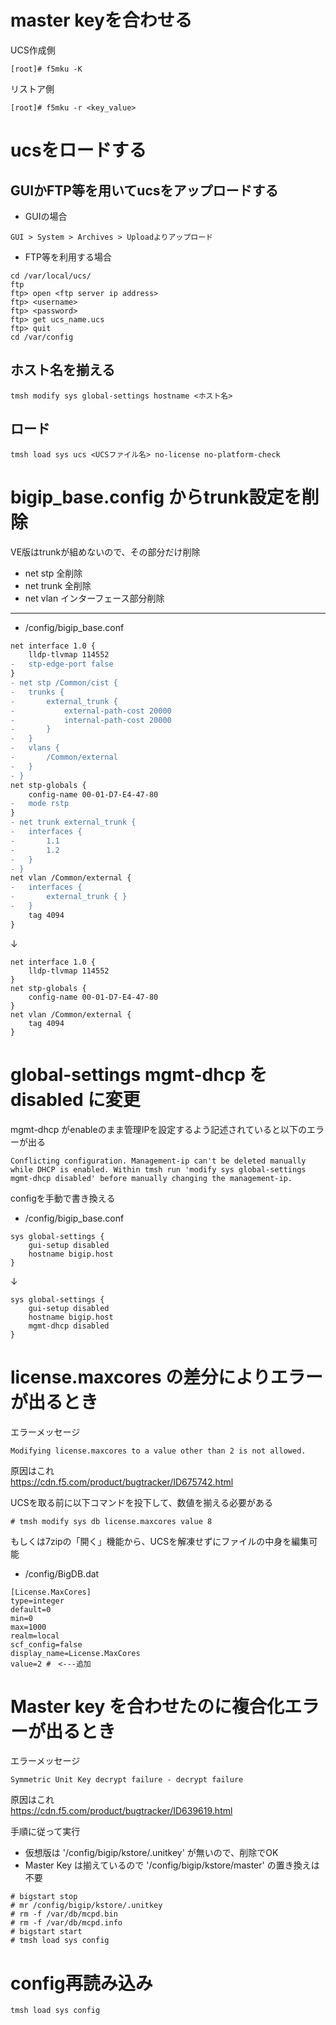 # master keyを合わせる

UCS作成側
```
[root]# f5mku -K
```

リストア側
```
[root]# f5mku -r <key_value>
```

# ucsをロードする

## GUIかFTP等を用いてucsをアップロードする  

- GUIの場合  
```
GUI > System > Archives > Uploadよりアップロード
```  

- FTP等を利用する場合
```
cd /var/local/ucs/
ftp
ftp> open <ftp server ip address>
ftp> <username>
ftp> <password>
ftp> get ucs_name.ucs
ftp> quit
cd /var/config
```

## ホスト名を揃える
```
tmsh modify sys global-settings hostname <ホスト名>
```

## ロード
```
tmsh load sys ucs <UCSファイル名> no-license no-platform-check
```

# bigip_base.config からtrunk設定を削除

VE版はtrunkが組めないので、その部分だけ削除  
- net stp 全削除
- net trunk 全削除
- net vlan インターフェース部分削除
---
- /config/bigip_base.conf
```diff
net interface 1.0 {
    lldp-tlvmap 114552
-   stp-edge-port false
}
- net stp /Common/cist {
-   trunks {
-       external_trunk {
-           external-path-cost 20000
-           internal-path-cost 20000
-       }
-   }
-   vlans {
-       /Common/external
-   }
- }
net stp-globals {
    config-name 00-01-D7-E4-47-80
-   mode rstp
}
- net trunk external_trunk {
-   interfaces {
-       1.1
-       1.2
-   }
- }
net vlan /Common/external {
-   interfaces {
-       external_trunk { }
-   }
    tag 4094
}
```
↓
```
net interface 1.0 {
    lldp-tlvmap 114552
}
net stp-globals {
    config-name 00-01-D7-E4-47-80
}
net vlan /Common/external {
    tag 4094
}
```

# global-settings mgmt-dhcp をdisabled に変更

mgmt-dhcp がenableのまま管理IPを設定するよう記述されていると以下のエラーが出る 

```
Conflicting configuration. Management-ip can't be deleted manually while DHCP is enabled. Within tmsh run 'modify sys global-settings mgmt-dhcp disabled' before manually changing the management-ip.
```

configを手動で書き換える 

- /config/bigip_base.conf
```
sys global-settings {
    gui-setup disabled
    hostname bigip.host
}
```
↓
```
sys global-settings {
    gui-setup disabled
    hostname bigip.host
    mgmt-dhcp disabled
}
```

# license.maxcores の差分によりエラーが出るとき

エラーメッセージ
```
Modifying license.maxcores to a value other than 2 is not allowed.
```

原因はこれ  
https://cdn.f5.com/product/bugtracker/ID675742.html  

UCSを取る前に以下コマンドを投下して、数値を揃える必要がある
```
# tmsh modify sys db license.maxcores value 8
```

もしくは7zipの「開く」機能から、UCSを解凍せずにファイルの中身を編集可能  
- /config/BigDB.dat
```
[License.MaxCores]
type=integer
default=0
min=0
max=1000
realm=local
scf_config=false
display_name=License.MaxCores
value=2 #　<---追加
```

# Master key を合わせたのに複合化エラーが出るとき
エラーメッセージ
```
Symmetric Unit Key decrypt failure - decrypt failure
```

原因はこれ  
https://cdn.f5.com/product/bugtracker/ID639619.html  

手順に従って実行
- 仮想版は '/config/bigip/kstore/.unitkey' が無いので、削除でOK
- Master Key は揃えているので '/config/bigip/kstore/master' の置き換えは不要
```
# bigstart stop
# mr /config/bigip/kstore/.unitkey
# rm -f /var/db/mcpd.bin
# rm -f /var/db/mcpd.info
# bigstart start
# tmsh load sys config
```

# config再読み込み
```
tmsh load sys config
```
